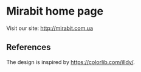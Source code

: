 Mirabit home page
=================

Visit our site: http://mirabit.com.ua

References
----------

The design is inspired by https://colorlib.com/illdy/.
